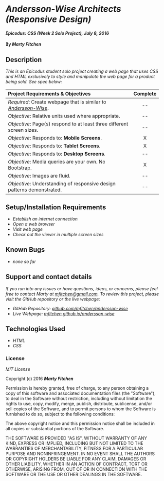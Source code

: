 # _Andersson-Wise Architects (Responsive Design)_

#### _Epicodus: CSS (Week 2 Solo Project), July 8, 2016_

#### By _**Marty Fitchen**_

## Description

_This is an Epicodus student solo project creating a web page that uses CSS and HTML exclusively to style and manipulate the web page for a product being sold. See spec below:_

Project Requirements & Objectives  | Complete
:------------- | :-------------: |
*Required*: Create webpage that is similar to <a href="http://www.anderssonwise.com/">*Andersson-Wise*</a>. | --
*Objective*: Relative units used where appropriate. | --
*Objective*: Page(s) respond to at least three different screen sizes. | --
*Objective*: Responds to: **Mobile Screens**. | X
*Objective*: Responds to: **Tablet Screens**. | X
*Objective*: Responds to: **Desktop Screens**. | --
*Objective*: Media queries are your own. No Bootstrap. | X
*Objective*: Images are fluid. | --
*Objective*: Understanding of responsive design patterns demonstrated. | --

## Setup/Installation Requirements

* _Establish an internet connection_
* _Open a web browser_
* _Visit web page_
* _Check out the viewer in multiple screen sizes_

## Known Bugs

* _none so far_

## Support and contact details

_If you run into any issues or have questions, ideas, or concerns, please feel free to contact Marty at <a href="mailto:mfitchen@gmail.com">mfitchen@gmail.com</a>._
_To review this project, please visit the GitHub repository or the live webpage:_

* _GitHub Repository: <a href="https://github.com/mfitchen/andersson-wise">github.com/mfitchen/andersson-wise</a>_
* _Live Webpage: <a href="https://mfitchen.github.io/andersson-wise">mfitchen.github.io/andersson-wise</a>_

## Technologies Used

* _HTML_
* _CSS_

### License

*MIT License*

Copyright (c) 2016 **_Marty Fitchen_**

Permission is hereby granted, free of charge, to any person obtaining a copy of this software and associated documentation files (the "Software"), to deal in the Software without restriction, including without limitation the rights to use, copy, modify, merge, publish, distribute, sublicense, and/or sell copies of the Software, and to permit persons to whom the Software is furnished to do so, subject to the following conditions:

The above copyright notice and this permission notice shall be included in all copies or substantial portions of the Software.

THE SOFTWARE IS PROVIDED "AS IS", WITHOUT WARRANTY OF ANY KIND, EXPRESS OR IMPLIED, INCLUDING BUT NOT LIMITED TO THE WARRANTIES OF MERCHANTABILITY, FITNESS FOR A PARTICULAR PURPOSE AND NONINFRINGEMENT. IN NO EVENT SHALL THE AUTHORS OR COPYRIGHT HOLDERS BE LIABLE FOR ANY CLAIM, DAMAGES OR OTHER LIABILITY, WHETHER IN AN ACTION OF CONTRACT, TORT OR OTHERWISE, ARISING FROM, OUT OF OR IN CONNECTION WITH THE SOFTWARE OR THE USE OR OTHER DEALINGS IN THE SOFTWARE.

